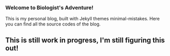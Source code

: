 ### Welcome to Biologist's Adventure!
This is my personal blog, built with Jekyll themes minimal-mistakes. Here you can find all the source codes of the blog.

## This is still work in progress, I'm still figuring this out!